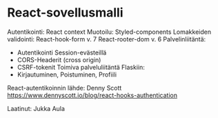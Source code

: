 # React-sovellusmalli 
Autentikointi: React context 
Muotoilu: Styled-components
Lomakkeiden validointi: React-hook-form v. 7
React-rooter-dom v. 6
Palvelinliitäntä:
- Autentikointi Session-evästeillä
- CORS-Headerit (cross origin)
- CSRF-tokenit 
Toimiva palveluliitäntä Flaskiin:
- Kirjautuminen, Poistuminen, Profiili

React-autentikoinnin lähde: Denny Scott
https://www.dennyscott.io/blog/react-hooks-authentication

Laatinut: Jukka Aula
